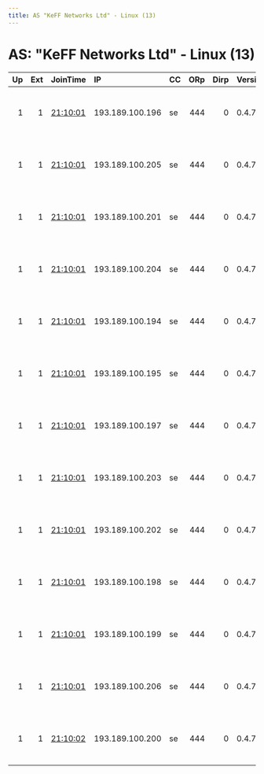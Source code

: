 ```yaml
---
title: AS "KeFF Networks Ltd" - Linux (13)
---
```


# AS: "KeFF Networks Ltd" - Linux (13)

|   Up |   Ext | JoinTime                                                                                              | IP              | CC   |   ORp |   Dirp | Version   | Contact                      | Nickname     |   eFamMembers |
|-----:|------:|:------------------------------------------------------------------------------------------------------|:----------------|:-----|------:|-------:|:----------|:-----------------------------|:-------------|--------------:|
|    1 |     1 | [21:10:01](https://nusenu.github.io/OrNetStats/w/relay/2AFF8D48E65488C9D002E3A94EC959DB009C5FEF.html) | 193.189.100.196 | se   |   444 |      0 | 0.4.7.13  | KeFF NOC &lt;noc AT keff dot | TORKeFFORG16 |            26 |
|    1 |     1 | [21:10:01](https://nusenu.github.io/OrNetStats/w/relay/5AF0B99F2379ED1753E766F80A50451C09913226.html) | 193.189.100.205 | se   |   444 |      0 | 0.4.7.13  | KeFF NOC &lt;noc AT keff dot | TORKeFFORG25 |            26 |
|    1 |     1 | [21:10:01](https://nusenu.github.io/OrNetStats/w/relay/5F0AB128C9C6F1D9F01708F1A066C6E2A22D8D49.html) | 193.189.100.201 | se   |   444 |      0 | 0.4.7.13  | KeFF NOC &lt;noc AT keff dot | TORKeFFORG21 |            26 |
|    1 |     1 | [21:10:01](https://nusenu.github.io/OrNetStats/w/relay/727D35A42ACA6819DB4FD5471AB6A0EE20D02E94.html) | 193.189.100.204 | se   |   444 |      0 | 0.4.7.13  | KeFF NOC &lt;noc AT keff dot | TORKeFFORG24 |            26 |
|    1 |     1 | [21:10:01](https://nusenu.github.io/OrNetStats/w/relay/75A92E0354C0D40EDFB3C8398423159A1904D59B.html) | 193.189.100.194 | se   |   444 |      0 | 0.4.7.13  | KeFF NOC &lt;noc AT keff dot | TORKeFFORG14 |            26 |
|    1 |     1 | [21:10:01](https://nusenu.github.io/OrNetStats/w/relay/7D2EEBF22F0E91025E8E9BF739D8B8237577448B.html) | 193.189.100.195 | se   |   444 |      0 | 0.4.7.13  | KeFF NOC &lt;noc AT keff dot | TORKeFFORG15 |            26 |
|    1 |     1 | [21:10:01](https://nusenu.github.io/OrNetStats/w/relay/8855F15DD749176F285636182C3959DB54D21185.html) | 193.189.100.197 | se   |   444 |      0 | 0.4.7.13  | KeFF NOC &lt;noc AT keff dot | TORKeFFORG17 |            26 |
|    1 |     1 | [21:10:01](https://nusenu.github.io/OrNetStats/w/relay/BD812CDAE1562823A2241A8C3411A0EB38E49644.html) | 193.189.100.203 | se   |   444 |      0 | 0.4.7.13  | KeFF NOC &lt;noc AT keff dot | TORKeFFORG23 |            26 |
|    1 |     1 | [21:10:01](https://nusenu.github.io/OrNetStats/w/relay/D54EB16910A6CFF90A527D6821B7DDE10E7665A9.html) | 193.189.100.202 | se   |   444 |      0 | 0.4.7.13  | KeFF NOC &lt;noc AT keff dot | TORKeFFORG22 |            26 |
|    1 |     1 | [21:10:01](https://nusenu.github.io/OrNetStats/w/relay/E00C844643D8324AE87F00C27066B1E770D99651.html) | 193.189.100.198 | se   |   444 |      0 | 0.4.7.13  | KeFF NOC &lt;noc AT keff dot | TORKeFFORG18 |            26 |
|    1 |     1 | [21:10:01](https://nusenu.github.io/OrNetStats/w/relay/E3426F15A222DA8788615224722799975943EE63.html) | 193.189.100.199 | se   |   444 |      0 | 0.4.7.13  | KeFF NOC &lt;noc AT keff dot | TORKeFFORG19 |            26 |
|    1 |     1 | [21:10:01](https://nusenu.github.io/OrNetStats/w/relay/F9850FC34A6D0FCB600943EB1AF6FB3C53ABC58A.html) | 193.189.100.206 | se   |   444 |      0 | 0.4.7.13  | KeFF NOC &lt;noc AT keff dot | TORKeFFORG26 |            26 |
|    1 |     1 | [21:10:02](https://nusenu.github.io/OrNetStats/w/relay/625D88758046E31C234C39A5692659F77854C521.html) | 193.189.100.200 | se   |   444 |      0 | 0.4.7.13  | KeFF NOC &lt;noc AT keff dot | TORKeFFORG20 |            26 |
